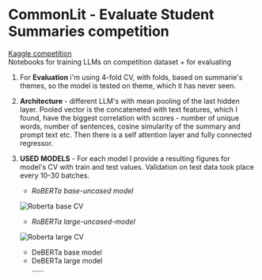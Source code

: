 # CommonLit - Evaluate Student Summaries competition

[Kaggle competition](https://www.kaggle.com/competitions/commonlit-evaluate-student-summaries?rvi=1)</br>
Notebooks for training LLMs on competition dataset + for evaluating</br>
1. For **Evaluation** i'm using 4-fold CV, with folds, based on summarie's themes, so the model is tested on theme, which it has never seen.
2. **Architecture** - different LLM's with mean pooling of the last hidden layer. Pooled vector is the concateneted with text features, which I found, have the biggest correlation with scores - number of unique words, number of sentences, cosine simularity of the summary and prompt text etc. Then there is a self attention layer and fully connected regressor.
3. **USED MODELS** - 
For each model I provide a resulting figures for model's CV with train and test values. Validation on test data took place every 10-30 batches.</br>
   - _RoBERTa base-uncased model_</br>
     
   ![Roberta base CV](https://github.com/shmak2000/CommonLit_competition/assets/109681522/a1a28434-ba1e-4694-8bd2-45b2678cb848)

   - _RoBERTa large-uncased-model_</br>
   
   ![Roberta large CV](https://github.com/shmak2000/CommonLit_competition/assets/109681522/004c3a71-c0eb-477d-bbb3-000eaddf3cbd)

   - DeBERTa base model</br>
   - DeBERTa large model</br>
......
